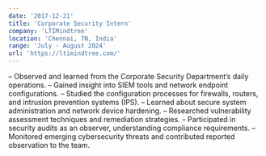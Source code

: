 ```yaml
---
date: '2017-12-21'
title: 'Corporate Security Intern'
company: 'LTIMindtree'
location: 'Chennai, TN, India'
range: 'July - August 2024'
url: 'https://ltimindtree.com/'
---
```


– Observed and learned from the Corporate Security Department’s daily operations.
– Gained insight into SIEM tools and network endpoint configurations.
– Studied the configuration processes for firewalls, routers, and intrusion prevention systems (IPS).
– Learned about secure system administration and network device hardening.
– Researched vulnerability assessment techniques and remediation strategies.
– Participated in security audits as an observer, understanding compliance requirements.
– Monitored emerging cybersecurity threats and contributed reported observation to the team.
